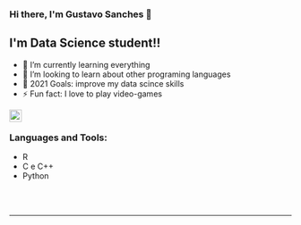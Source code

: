 ### Hi there, I'm Gustavo Sanches 👋

## I'm Data Science student!!

- 🌱 I’m currently learning everything
- 👯 I’m looking to learn about other programing languages
- 🥅 2021 Goals: improve my data scince skills
- ⚡ Fun fact: I love to play video-games

[<img align="left" alt="GustavoSanches55 | LinkedIn" width="22px" src="https://cdn.jsdelivr.net/npm/simple-icons@v3/icons/linkedin.svg" />][linkedin]
<br />

### Languages and Tools:

- R
- C e C++
- Python

<br />
<br />

---

[linkedin]: https://www.linkedin.com/in/gustavosanches55/
